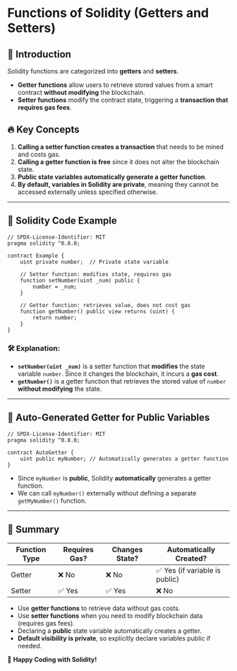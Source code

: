 # Functions of Solidity (Getters and Setters)

## 📌 Introduction
Solidity functions are categorized into **getters** and **setters**.
- **Getter functions** allow users to retrieve stored values from a smart contract **without modifying** the blockchain.
- **Setter functions** modify the contract state, triggering a **transaction that requires gas fees**.

## 🔥 Key Concepts
1. **Calling a setter function creates a transaction** that needs to be mined and costs gas.
2. **Calling a getter function is free** since it does not alter the blockchain state.
3. **Public state variables automatically generate a getter function**.
4. **By default, variables in Solidity are private**, meaning they cannot be accessed externally unless specified otherwise.

---

## 📜 Solidity Code Example
```solidity
// SPDX-License-Identifier: MIT
pragma solidity ^0.8.0;

contract Example {
    uint private number;  // Private state variable

    // Setter function: modifies state, requires gas
    function setNumber(uint _num) public {
        number = _num;
    }

    // Getter function: retrieves value, does not cost gas
    function getNumber() public view returns (uint) {
        return number;
    }
}
```

### 🛠 Explanation:
- **`setNumber(uint _num)`** is a setter function that **modifies** the state variable `number`. Since it changes the blockchain, it incurs a **gas cost**.
- **`getNumber()`** is a getter function that retrieves the stored value of `number` **without modifying** the state.

---

## 🔗 Auto-Generated Getter for Public Variables
```solidity
// SPDX-License-Identifier: MIT
pragma solidity ^0.8.0;

contract AutoGetter {
    uint public myNumber; // Automatically generates a getter function
}
```
- Since `myNumber` is **public**, Solidity **automatically** generates a getter function.
- We can call `myNumber()` externally without defining a separate `getMyNumber()` function.

---

## 🎯 Summary
| Function Type | Requires Gas? | Changes State? | Automatically Created? |
|--------------|--------------|----------------|----------------------|
| Getter | ❌ No | ❌ No | ✅ Yes (if variable is public) |
| Setter | ✅ Yes | ✅ Yes | ❌ No |

- Use **getter functions** to retrieve data without gas costs.
- Use **setter functions** when you need to modify blockchain data (requires gas fees).
- Declaring a **public** state variable automatically creates a getter.
- **Default visibility is private**, so explicitly declare variables public if needed.

🚀 **Happy Coding with Solidity!**
